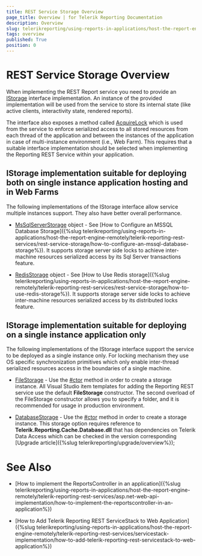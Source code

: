 ```yaml
---
title: REST Service Storage Overview
page_title: Overview | for Telerik Reporting Documentation
description: Overview
slug: telerikreporting/using-reports-in-applications/host-the-report-engine-remotely/telerik-reporting-rest-services/rest-service-storage/overview
tags: overview
published: True
position: 0
---
```


# REST Service Storage Overview



When implementing the REST Report service you need to provide an
        [IStorage](/reporting/api/Telerik.Reporting.Cache.Interfaces.IStorage)        interface implementation. An instance of the provided implementation will be used from the service to
        store its internal state (like active clients, interactivity state, rendered reports).
      

The interface also exposes a method called
        [AcquireLock](/reporting/api/Telerik.Reporting.Cache.Interfaces.IStorage#Telerik_Reporting_Cache_Interfaces_IStorage_AcquireLock_System_String_)        which is used from the service to enforce serialized access to all stored resources from each thread of
        the application and between the instances of the application in case of multi-instance environment (i.e., Web Farm).
        This requires that a suitable interface implementation should be selected when implementing the Reporting REST Service
        within your application.
      

## IStorage implementation suitable for deploying both on single instance application hosting and in Web Farms

The following implementations of the IStorage interface allow service multiple instances support.
          They also have better overall performance.
        

* [MsSqlServerStorage](/reporting/api/Telerik.Reporting.Cache.MsSqlServerStorage)              object - See [How to Configure an MSSQL Database Storage]({%slug telerikreporting/using-reports-in-applications/host-the-report-engine-remotely/telerik-reporting-rest-services/rest-service-storage/how-to-configure-an-mssql-database-storage%}). It supports storage server side locks to achieve
              inter-machine resources serialized access by its Sql Server transactions feature.
            

* [RedisStorage](/reporting/api/Telerik.Reporting.Cache.StackExchangeRedis.RedisStorage)              object - See [How to Use Redis storage]({%slug telerikreporting/using-reports-in-applications/host-the-report-engine-remotely/telerik-reporting-rest-services/rest-service-storage/how-to-use-redis-storage%}). It supports storage server side locks to achieve
              inter-machine resources serialized access by its distributed locks feature.
            

## IStorage implementation suitable for deploying on a single instance application only

The following implementations of the IStorage interface support the service to be deployed as a single instance only.
          For locking mechanism they use OS specific synchronization primitives which only enable inter-thread serialized resources access
          in the boundaries of a single machine.
        

* [FileStorage](/reporting/api/Telerik.Reporting.Cache.File.FileStorage) - Use the
              [#ctor](/reporting/api/Telerik.Reporting.Cache.File.FileStorage#Telerik_Reporting_Cache_File_FileStorage_#ctor)              method in order to create a storage instance. All Visual Studio item templates for adding the Reporting REST service use the default
              __FileStorage__ constructor. The second overload of the FileStorage constructor allows you to
              specify a folder, and it is recommended for usage in production environment.
            

* [DatabaseStorage](/reporting/api/Telerik.Reporting.Cache.Database.DatabaseStorage) - Use the
              [#ctor](/reporting/api/Telerik.Reporting.Cache.Database.DatabaseStorage#Telerik_Reporting_Cache_Database_DatabaseStorage_#ctor)              method in order to create a storage instance. This storage option requires reference to __Telerik.Reporting.Cache.Database.dll__              that has dependencies on Telerik Data Access which can be checked in the version
              corresponding [Upgrade article]({%slug telerikreporting/upgrade/overview%});
            

# See Also


 * [How to implement the ReportsController in an application]({%slug telerikreporting/using-reports-in-applications/host-the-report-engine-remotely/telerik-reporting-rest-services/asp.net-web-api-implementation/how-to-implement-the-reportscontroller-in-an-application%})

 * [How to Add Telerik Reporting REST ServiceStack to Web Application]({%slug telerikreporting/using-reports-in-applications/host-the-report-engine-remotely/telerik-reporting-rest-services/servicestack-implementation/how-to-add-telerik-reporting-rest-servicestack-to-web-application%})
